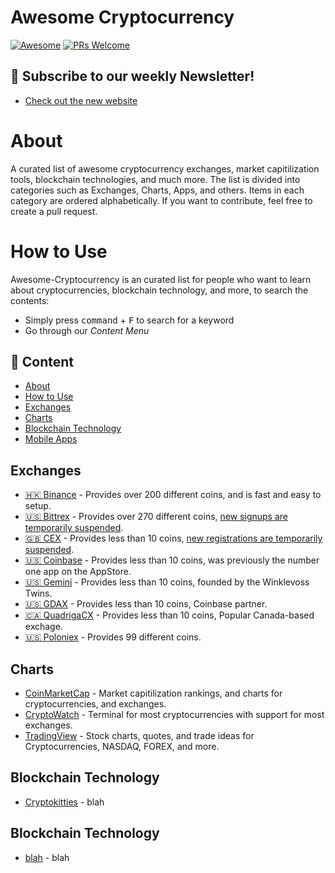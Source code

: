 # Awesome Cryptocurrency
[![Awesome](https://awesome.re/badge.svg)](https://awesome.re)
[![PRs Welcome](https://img.shields.io/badge/PRs-welcome-brightgreen.svg)](http://makeapullrequest.com)

## 📨 Subscribe to our weekly Newsletter!
* [Check out the new website](https://readcryptonews.com/)

# About
A curated list of awesome cryptocurrency exchanges, market capitilization tools, blockchain technologies, and much more. The list is divided into categories such as Exchanges, Charts, Apps, and others. Items in each category are ordered alphabetically. If you want to contribute, feel free to create a pull request.

# How to Use
Awesome-Cryptocurrency is an curated list for people who want to learn about cryptocurrencies, blockchain technology, and more, to search the contents:
- Simply press <kbd>command</kbd> + <kbd>F</kbd> to search for a keyword
- Go through our *Content Menu*

## 🔗 Content
- [About](#about)
- [How to Use](#how-to-use)
- [Exchanges](#exchanges)
- [Charts](#charts)
- [Blockchain Technology](#blockchain-technology)
- [Mobile Apps](#mobile-apps)

## Exchanges
* [🇭🇰 Binance](https://www.binance.com/) - Provides over 200 different coins, and is fast and easy to setup. 
* [🇺🇸 Bittrex](https://bittrex.com/) - Provides over 270 different coins, [new signups are temporarily suspended](https://support.bittrex.com/hc/en-us/articles/115003463331).
* [🇬🇧 CEX](https://cex.io/) - Provides less than 10 coins, [new registrations are temporarily suspended](https://cex.io/#/modal/register).
* [🇺🇸 Coinbase](https://www.coinbase.com/) - Provides less than 10 coins, was previously the number one app on the AppStore.
* [🇺🇸 Gemini](https://gemini.com/) - Provides less than 10 coins, founded by the Winklevoss Twins.
* [🇺🇸 GDAX](https://www.gdax.com/) - Provides less than 10 coins, Coinbase partner.
* [🇨🇦 QuadrigaCX](https://www.quadrigacx.com/) - Provides less than 10 coins, Popular Canada-based exchage.
* [🇺🇸 Poloniex](https://poloniex.com/) - Provides 99 different coins.

## Charts
* [CoinMarketCap](https://coinmarketcap.com/) - Market capitilization rankings, and charts for cryptocurrencies, and exchanges.
* [CryptoWatch](https://cryptowat.ch/) - Terminal for most cryptocurrencies with support for most exchanges.
* [TradingView](https://www.tradingview.com/) - Stock charts, quotes, and trade ideas for Cryptocurrencies, NASDAQ, FOREX, and more.

## Blockchain Technology
* [Cryptokitties](https://www.cryptokitties.co/) - blah

## Blockchain Technology
* [blah](https://blah.com/) - blah
